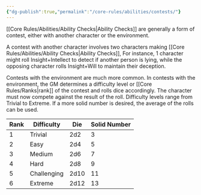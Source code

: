 ```yaml
---
{"dg-publish":true,"permalink":"/core-rules/abilities/contests/"}
---
```


[[Core Rules/Abilities/Ability Checks\|Ability Checks]] are generally a form of contest, either with another character or the environment.

A contest with another character involves two characters making [[Core Rules/Abilities/Ability Checks\|Ability Checks]], For instance, 1 character might roll Insight+Intellect to detect if another person is lying, while the opposing character rolls Insight+Will to maintain their deception.

Contests with the environment are much more common. In contests with the environment, the GM determines a difficulty level or [[Core Rules/Ranks\|rank]] of the contest and rolls dice accordingly. The character must now compete against the result of the roll. Difficulty levels range from Trivial to Extreme. If a more solid number is desired, the average of the rolls can be used.

|Rank| Difficulty                   | Die                        | Solid Number          |
|--| ---------------------------- | -------------------------- | --------------------- |
|1| Trivial                      | 2d2                        | 3                     |
|2| Easy                         | 2d4                        | 5                     |
|3| Medium                       | 2d6                        | 7                     |
|4| Hard                         | 2d8                        | 9                     |
|5| Challenging                  | 2d10                       | 11                    |
|6| Extreme                      | 2d12                       | 13                    |

